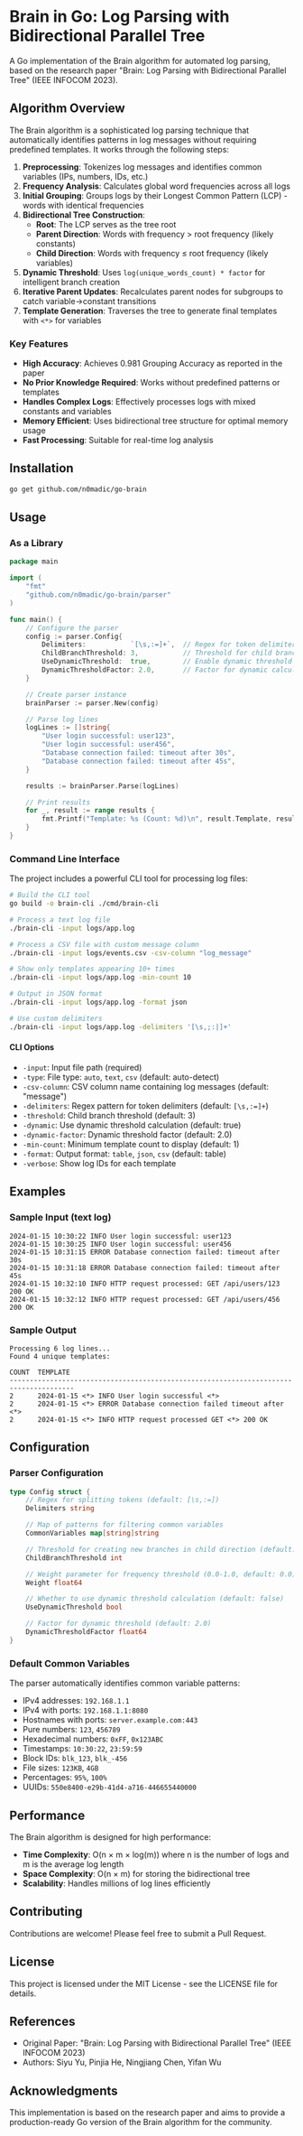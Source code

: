 # Brain in Go: Log Parsing with Bidirectional Parallel Tree

A Go implementation of the Brain algorithm for automated log parsing, based on the research paper "Brain: Log Parsing with Bidirectional Parallel Tree" (IEEE INFOCOM 2023).

## Algorithm Overview

The Brain algorithm is a sophisticated log parsing technique that automatically identifies patterns in log messages without requiring predefined templates. It works through the following steps:

1. **Preprocessing**: Tokenizes log messages and identifies common variables (IPs, numbers, IDs, etc.)
2. **Frequency Analysis**: Calculates global word frequencies across all logs
3. **Initial Grouping**: Groups logs by their Longest Common Pattern (LCP) - words with identical frequencies
4. **Bidirectional Tree Construction**:
   - **Root**: The LCP serves as the tree root
   - **Parent Direction**: Words with frequency > root frequency (likely constants)
   - **Child Direction**: Words with frequency ≤ root frequency (likely variables)
5. **Dynamic Threshold**: Uses `log(unique_words_count) * factor` for intelligent branch creation
6. **Iterative Parent Updates**: Recalculates parent nodes for subgroups to catch variable→constant transitions
7. **Template Generation**: Traverses the tree to generate final templates with `<*>` for variables

### Key Features

- **High Accuracy**: Achieves 0.981 Grouping Accuracy as reported in the paper
- **No Prior Knowledge Required**: Works without predefined patterns or templates
- **Handles Complex Logs**: Effectively processes logs with mixed constants and variables
- **Memory Efficient**: Uses bidirectional tree structure for optimal memory usage
- **Fast Processing**: Suitable for real-time log analysis

## Installation

```bash
go get github.com/n0madic/go-brain
```

## Usage

### As a Library

```go
package main

import (
    "fmt"
    "github.com/n0madic/go-brain/parser"
)

func main() {
    // Configure the parser
    config := parser.Config{
        Delimiters:           `[\s,:=]+`,  // Regex for token delimiters
        ChildBranchThreshold: 3,           // Threshold for child branches
        UseDynamicThreshold:  true,        // Enable dynamic threshold
        DynamicThresholdFactor: 2.0,       // Factor for dynamic calculation
    }

    // Create parser instance
    brainParser := parser.New(config)

    // Parse log lines
    logLines := []string{
        "User login successful: user123",
        "User login successful: user456",
        "Database connection failed: timeout after 30s",
        "Database connection failed: timeout after 45s",
    }

    results := brainParser.Parse(logLines)

    // Print results
    for _, result := range results {
        fmt.Printf("Template: %s (Count: %d)\n", result.Template, result.Count)
    }
}
```

### Command Line Interface

The project includes a powerful CLI tool for processing log files:

```bash
# Build the CLI tool
go build -o brain-cli ./cmd/brain-cli

# Process a text log file
./brain-cli -input logs/app.log

# Process a CSV file with custom message column
./brain-cli -input logs/events.csv -csv-column "log_message"

# Show only templates appearing 10+ times
./brain-cli -input logs/app.log -min-count 10

# Output in JSON format
./brain-cli -input logs/app.log -format json

# Use custom delimiters
./brain-cli -input logs/app.log -delimiters '[\s,;:|]+'
```

#### CLI Options

- `-input`: Input file path (required)
- `-type`: File type: `auto`, `text`, `csv` (default: auto-detect)
- `-csv-column`: CSV column name containing log messages (default: "message")
- `-delimiters`: Regex pattern for token delimiters (default: `[\s,:=]+`)
- `-threshold`: Child branch threshold (default: 3)
- `-dynamic`: Use dynamic threshold calculation (default: true)
- `-dynamic-factor`: Dynamic threshold factor (default: 2.0)
- `-min-count`: Minimum template count to display (default: 1)
- `-format`: Output format: `table`, `json`, `csv` (default: table)
- `-verbose`: Show log IDs for each template

## Examples

### Sample Input (text log)
```
2024-01-15 10:30:22 INFO User login successful: user123
2024-01-15 10:30:25 INFO User login successful: user456
2024-01-15 10:31:15 ERROR Database connection failed: timeout after 30s
2024-01-15 10:31:18 ERROR Database connection failed: timeout after 45s
2024-01-15 10:32:10 INFO HTTP request processed: GET /api/users/123 200 OK
2024-01-15 10:32:12 INFO HTTP request processed: GET /api/users/456 200 OK
```

### Sample Output
```
Processing 6 log lines...
Found 4 unique templates:

COUNT  TEMPLATE
--------------------------------------------------------------------------------------
2      2024-01-15 <*> INFO User login successful <*>
2      2024-01-15 <*> ERROR Database connection failed timeout after <*>
2      2024-01-15 <*> INFO HTTP request processed GET <*> 200 OK
```

## Configuration

### Parser Configuration

```go
type Config struct {
    // Regex for splitting tokens (default: [\s,:=])
    Delimiters string

    // Map of patterns for filtering common variables
    CommonVariables map[string]string

    // Threshold for creating new branches in child direction (default: 3)
    ChildBranchThreshold int

    // Weight parameter for frequency threshold (0.0-1.0, default: 0.0)
    Weight float64

    // Whether to use dynamic threshold calculation (default: false)
    UseDynamicThreshold bool

    // Factor for dynamic threshold (default: 2.0)
    DynamicThresholdFactor float64
}
```

### Default Common Variables

The parser automatically identifies common variable patterns:
- IPv4 addresses: `192.168.1.1`
- IPv4 with ports: `192.168.1.1:8080`
- Hostnames with ports: `server.example.com:443`
- Pure numbers: `123`, `456789`
- Hexadecimal numbers: `0xFF`, `0x123ABC`
- Timestamps: `10:30:22`, `23:59:59`
- Block IDs: `blk_123`, `blk_-456`
- File sizes: `123KB`, `4GB`
- Percentages: `95%`, `100%`
- UUIDs: `550e8400-e29b-41d4-a716-446655440000`

## Performance

The Brain algorithm is designed for high performance:
- **Time Complexity**: O(n × m × log(m)) where n is the number of logs and m is the average log length
- **Space Complexity**: O(n × m) for storing the bidirectional tree
- **Scalability**: Handles millions of log lines efficiently

## Contributing

Contributions are welcome! Please feel free to submit a Pull Request.

## License

This project is licensed under the MIT License - see the LICENSE file for details.

## References

- Original Paper: "Brain: Log Parsing with Bidirectional Parallel Tree" (IEEE INFOCOM 2023)
- Authors: Siyu Yu, Pinjia He, Ningjiang Chen, Yifan Wu

## Acknowledgments

This implementation is based on the research paper and aims to provide a production-ready Go version of the Brain algorithm for the community.
